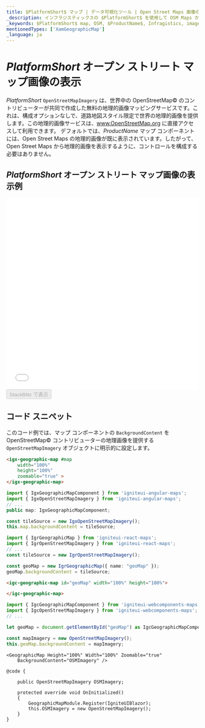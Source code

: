 ```yaml
---
title: $PlatformShort$ マップ | データ可視化ツール | Open Street Maps 画像の表示 | インフラジスティックス
_description: インフラジスティックスの $PlatformShort$ を使用して OSM Maps からの画像を表示します。$ProductName$ マップ チュートリアルを是非お試しください!
_keywords: $PlatformShort$ map, OSM, $ProductName$, Infragistics, imagery tile source, map background, $PlatformShort$ マップ, インフラジスティックス, 画像タイル ソース, マップ背景
mentionedTypes: ['XamGeographicMap']
_language: ja
---
```

# $PlatformShort$ オープン ストリート マップ画像の表示

$PlatformShort$ `OpenStreetMapImagery` は、世界中の OpenStreetMap© のコントリビューターが共同で作成した無料の地理的画像マッピングサービスです。これは、構成オプションなしで、道路地図スタイル限定で世界の地理的画像を提供します。この地理的画像サービスは、<a href="http://www.openstreetmap.org" target="_blank">www.OpenStreetMap.org</a> に直接アクセスして利用できます。
デフォルトでは、$ProductName$ マップ コンポーネントには、Open Street Maps の地理的画像が既に表示されています。したがって、Open Street Maps から地理的画像を表示するように、コントロールを構成する必要はありません。

## $PlatformShort$ オープン ストリート マップ画像の表示例

<div class="sample-container loading" style="height: 500px">
    <iframe id="geo-map-display-osm-imagery-iframe" src='{environment:dvDemosBaseUrl}/maps/geo-map-display-osm-imagery' width="100%" height="100%" seamless frameBorder="0" onload="onXPlatSampleIframeContentLoaded(this);" alt="$PlatformShort$ オープン ストリート マップ画像の表示例"></iframe>
</div>
<div>
    <button data-localize="stackblitz" disabled class="stackblitz-btn" data-iframe-id="geo-map-display-osm-imagery-iframe" data-demos-base-url="{environment:dvDemosBaseUrl}">StackBlitz で表示
    </button>
</div>
<sample-button src="maps/geo-map/display-osm-imagery"></sample-button>

<div class="divider--half"></div>

## コード スニペット
このコード例では、マップ コンポーネントの `BackgroundContent` を OpenStreetMap© コントリビューターの地理画像を提供する `OpenStreetMapImagery` オブジェクトに明示的に設定します。

```html
<igx-geographic-map #map
    width="100%"
    height="100%"
    zoomable="true" >
</igx-geographic-map>
```

```ts
import { IgxGeographicMapComponent } from 'igniteui-angular-maps';
import { IgxOpenStreetMapImagery } from 'igniteui-angular-maps';
// ...
public map: IgxGeographicMapComponent;

const tileSource = new IgxOpenStreetMapImagery();
this.map.backgroundContent = tileSource;
```

```ts
import { IgrGeographicMap } from 'igniteui-react-maps';
import { IgrOpenStreetMapImagery } from 'igniteui-react-maps';
// ...
const tileSource = new IgrOpenStreetMapImagery();

const geoMap = new IgrGeographicMap({ name: "geoMap" });
geoMap.backgroundContent = tileSource;
```

```html
<igc-geographic-map id="geoMap" width="100%" height="100%">

</igc-geographic-map>
```

```ts
import { IgcGeographicMapComponent } from 'igniteui-webcomponents-maps';
import { IgcOpenStreetMapImagery } from 'igniteui-webcomponents-maps';
// ...

let geoMap = document.getElementById("geoMap") as IgcGeographicMapComponent

const mapImagery = new OpenStreetMapImagery();
this.geoMap.backgroundContent = mapImagery;
```

```razor
<GeographicMap Height="100%" Width="100%" Zoomable="true"
    BackgroundContent="OSMImagery" />

@code {

    public OpenStreetMapImagery OSMImagery;
    
    protected override void OnInitialized()
    {
        GeographicMapModule.Register(IgniteUIBlazor);
        this.OSMImagery = new OpenStreetMapImagery();        
    }
}
```
